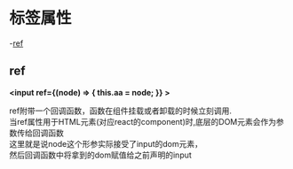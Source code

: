 # 标签属性

-[ref](ref)  


## ref

**<input ref={(node) => { this.aa = node; }} >**  

ref附带一个回调函数，函数在组件挂载或者卸载的时候立刻调用.  
当ref属性用于HTML元素(对应react的component)时,底层的DOM元素会作为参数传给回调函数  
这里就是说node这个形参实际接受了input的dom元素，  
然后回调函数中将拿到的dom赋值给之前声明的input

